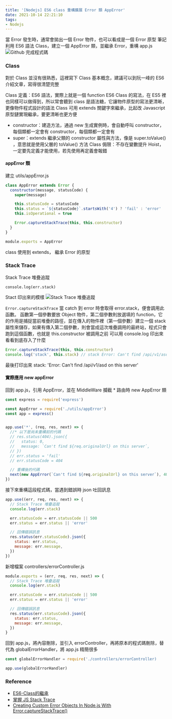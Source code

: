 ```yaml
---
title: '[Nodejs] ES6 class 重構擴展 Error 類 AppError'
date: 2021-10-14 22:21:10
tags:
- Nodejs
---
```

當 Error 發生時，通常會拋出一個 Error 物件，也可以看成是一個 Error 原型
筆記利用 ES6 語法 Class，建立一個 AppError 類，並繼承 Error，重構 app.js
![Github 完成程式碼](https://github.com/Hazelwu2/nodejs-practice/tree/17c5130980087e5ff31135fe345bcda303f9e12c)


### Class
對於 Class 並沒有很熟悉，這裡寫下 Class 基本概念，建議可以到阮一峰的 ES6 介紹文章，寫得很清楚完整

Class 定義：ES6 語法，實際上就是一個 function
ES6 Class 的寫法，在 ES5 裡也同樣可以做得到，所以常會聽到 class 是語法糖，它讓物件原型的寫法更清晰，更像物件程式設計的語法
Class 可用 extends 關鍵字來繼承，比起改 Javascript 原型鏈實現繼承，要更清晰也更方便

- constructor：建造方法，通過 new 生成實例時，會自動呼叫 constructor，每個類都一定會有 constructor，每個類都一定會有
- super：extends 繼承父類的 constructor 屬性與方法，像是 super.toValue() ，意思就是使用父層的 toValue() 方法
Class 侷限：不存在變數提升 Hoist，一定要先定義才能使用，若先使用再定義會報錯


#### appError 類
建立 utils/appError.js
``` js
class AppError extends Error {
  constructor(message, statusCode) {
    super(message)

    this.statusCode = statusCode
    this.status = `${statusCode}`.startsWith('4') ? 'fail' : 'error'
    this.isOperational = true

    Error.captureStackTrace(this, this.constructor)
  }
}

module.exports = AppError
```
class 使用到 extends， 繼承 Error 的原型

### Stack Trace

Stack Trace 堆疊追蹤
```
console.log(err.stack)
```
Stact 印出來的模樣
![Stack Trace 堆疊追蹤](../../../images/20211014/20211014nodejs-class.png)

`Error.captureStackTrace` 當 catch 到 error 時會取得 error.stack，便會調用此函數。
函數第一個參數要放 Object 物件，第二個參數則放選填的 function，它的作用是捕捉當前堆疊的路徑，並在傳入的物件裡（第一個參數）建立一個 stack 屬性來儲存，如果有傳入第二個參數，則會當成這次堆疊調用的最終站，程式只會跑到這個函數，也就是 this.constructor 被調用之前
可以用 console.log 印出來看看到底存入了什麼
``` js
Error.captureStackTrace(this, this.constructor)
console.log('stack', this.stack) // stack Error: Can't find /api/v1/asd on this server
```
最後打印出來 stack: 'Error: Can't find /api/v1/asd on this server'


#### 實際應用 new appError
回到 app.js，引用 AppError，並在 MiddleWare 攔截 * 路由時 new AppError 類
``` js
const express = require('express')

const AppError = require('./utils/appError')
const app = express()


app.use('*', (req, res, next) => {
  //* 以下是尚未重構前的代碼
  // res.status(404).json({
  //   status: 0,
  //   message: `Can't find ${req.originalUrl} on this server`,
  // })
  // err.status = 'fail'
  // err.statusCode = 404

  // 重構後的代碼
  next(new AppError(`Can't find ${req.originalUrl} on this server`), 404))
})
```
接下來重構這段程式碼，當遇到錯誤時 json 吐回訊息
``` js
app.use((err, req, res, next) => {
  // Stack Trace 堆疊追蹤
  console.log(err.stack)

  err.statusCode = err.statusCode || 500
  err.status = err.status || 'error'

  // 回傳錯誤訊息
  res.status(err.statusCode).json({
    status: err.status,
    message: err.message,
  })
})
```
新增檔案 controllers/errorController.js
``` js
module.exports = (err, req, res, next) => {
  // Stack Trace 堆疊追蹤
  console.log(err.stack)

  err.statusCode = err.statusCode || 500
  err.status = err.status || 'error'

  // 回傳錯誤訊息
  res.status(err.statusCode).json({
    status: err.status,
    message: err.message,
  })
}
```

回到 app.js，將內容刪除，並引入 errorController，再將原本的程式碼刪除，替代為 globalErrorHandler，將 app.js 精簡很多
``` js
const globalErrorHandler = require('./controllers/errorController)

app.use(globalErrorHandler)
```

### Reference
- [ES6-Class的繼承](https://yucj.gitbooks.io/ecmascript-6/content/docs/class.html)
- [掌握 JS Stack Trace](http://jartto.wang/2017/12/09/grasp-js-stack-trace/)
- [Creating Custom Error Objects In Node.js With Error.captureStackTrace()](https://www.bennadel.com/blog/2828-creating-custom-error-objects-in-node-js-with-error-capturestacktrace.htm)